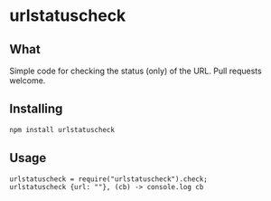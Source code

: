 # urlstatuscheck

## What

Simple code for checking the status (only) of the URL. Pull requests welcome.

## Installing

```bash
npm install urlstatuscheck
```

## Usage

```coffee-script
urlstatuscheck = require("urlstatuscheck").check;
urlstatuscheck {url: ""}, (cb) -> console.log cb
```
